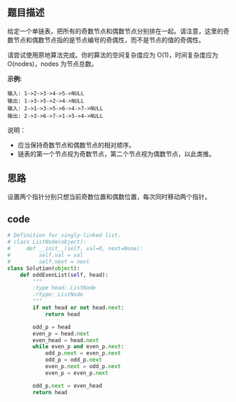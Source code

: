 ## 题目描述

给定一个单链表，把所有的奇数节点和偶数节点分别排在一起。请注意，这里的奇数节点和偶数节点指的是节点编号的奇偶性，而不是节点的值的奇偶性。 

请尝试使用原地算法完成。你的算法的空间复杂度应为 O(1)，时间复杂度应为 O(nodes)，nodes 为节点总数。 

**示例:**

    输入: 1->2->3->4->5->NULL
    输出: 1->3->5->2->4->NULL
    输入: 2->1->3->5->6->4->7->NULL 
    输出: 2->3->6->7->1->5->4->NULL 

说明：
- 应当保持奇数节点和偶数节点的相对顺序。 
- 链表的第一个节点视为奇数节点，第二个节点视为偶数节点，以此类推。 

## 思路

设置两个指针分别只想当前奇数位置和偶数位置，每次同时移动两个指针。


## code

```python
# Definition for singly-linked list.
# class ListNode(object):
#     def __init__(self, val=0, next=None):
#         self.val = val
#         self.next = next
class Solution(object):
    def oddEvenList(self, head):
        """
        :type head: ListNode
        :rtype: ListNode
        """
        if not head or not head.next:
            return head

        odd_p = head
        even_p = head.next
        even_head = head.next
        while even_p and even_p.next:
            odd_p.next = even_p.next
            odd_p = odd_p.next
            even_p.next = odd_p.next
            even_p = even_p.next

        odd_p.next = even_head
        return head         
```

